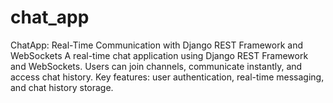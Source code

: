 # chat_app
ChatApp: Real-Time Communication with Django REST Framework and WebSockets  A real-time chat application using Django REST Framework and WebSockets. Users can join channels, communicate instantly, and access chat history. Key features: user authentication, real-time messaging, and chat history storage.

